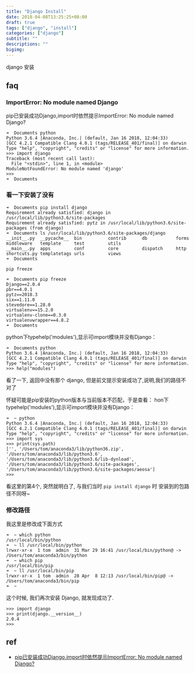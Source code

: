 ```yaml
---
title: "Django Install"
date: 2018-04-08T13:25:25+08:00
draft: true
tags: ["django", "install"]
categories: ["django"]
subtitle: ""
descriptions: ""
bigimg:
---
```


django 安装


## faq

### ImportError: No module named Django 

pip已安装成功Django,import时依然提示ImportError: No module named Django?

``` 
➜  Documents python
Python 3.6.4 |Anaconda, Inc.| (default, Jan 16 2018, 12:04:33)
[GCC 4.2.1 Compatible Clang 4.0.1 (tags/RELEASE_401/final)] on darwin
Type "help", "copyright", "credits" or "license" for more information.
>>> import django
Traceback (most recent call last):
  File "<stdin>", line 1, in <module>
ModuleNotFoundError: No module named 'django'
>>>
➜  Documents 
```

### 看一下安装了没有

```
➜  Documents pip install django
Requirement already satisfied: django in /usr/local/lib/python3.6/site-packages
Requirement already satisfied: pytz in /usr/local/lib/python3.6/site-packages (from django)
➜  Documents ls /usr/local/lib/python3.6/site-packages/django
__init__.py  __pycache__  bin          contrib      db           forms        middleware   template     test         utils
__main__.py  apps         conf         core         dispatch     http         shortcuts.py templatetags urls         views
➜  Documents 
```

`pip freeze`

```
➜  Documents pip freeze
Django==2.0.4
pbr==4.0.1
pytz==2018.3
six==1.11.0
stevedore==1.28.0
virtualenv==15.2.0
virtualenv-clone==0.3.0
virtualenvwrapper==4.8.2
➜  Documents
```

python下typehelp('modules'),显示可import模块并没有Django：
```
➜  Documents python
Python 3.6.4 |Anaconda, Inc.| (default, Jan 16 2018, 12:04:33)
[GCC 4.2.1 Compatible Clang 4.0.1 (tags/RELEASE_401/final)] on darwin
Type "help", "copyright", "credits" or "license" for more information.
>>> help("modules")
```
看了一下, 返回中没有那个 django, 但是前文提示安装成功了,说明,我们的路径不对了

怀疑可能是pip安装的python版本与当前版本不匹配，于是查看：
hon下typehelp('modules'),显示可import模块并没有Django：

```
➜  ~ python
Python 3.6.4 |Anaconda, Inc.| (default, Jan 16 2018, 12:04:33)
[GCC 4.2.1 Compatible Clang 4.0.1 (tags/RELEASE_401/final)] on darwin
Type "help", "copyright", "credits" or "license" for more information.
>>> import sys
>>> print(sys.path)
['', '/Users/tom/anaconda3/lib/python36.zip', '/Users/tom/anaconda3/lib/python3.6', '/Users/tom/anaconda3/lib/python3.6/lib-dynload', '/Users/tom/anaconda3/lib/python3.6/site-packages', '/Users/tom/anaconda3/lib/python3.6/site-packages/aeosa']
>>>
```

看这里的第4个, 突然就明白了, 与我们当时 `pip install django` 时 安装到的包路径不同呀~

### 修改路径

我这里是修改成下面方式

```
➜  ~ which python
/usr/local/bin/python
➜  ~ ll /usr/local/bin/python
lrwxr-xr-x  1 tom  admin  31 Mar 29 16:41 /usr/local/bin/python@ -> /Users/tom/anaconda3/bin/python
➜  ~ which pip
/usr/local/bin/pip
➜  ~ ll /usr/local/bin/pip
lrwxr-xr-x  1 tom  admin  28 Apr  8 12:13 /usr/local/bin/pip@ -> /Users/tom/anaconda3/bin/pip
➜  ~
```
这个时候, 我们再次安装 Django, 就发现成功了.

```
>>> import django
>>> print(django.__version__)
2.0.4
>>>
```



## ref

- [pip已安装成功Django,import时依然提示ImportError: No module named Django?](https://segmentfault.com/q/1010000007500658)